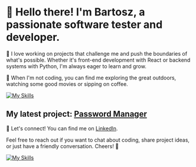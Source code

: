 # 👋 Hello there! I'm Bartosz, a passionate software tester and developer.


🌟 I love working on projects that challenge me and push the boundaries of what's possible. Whether it's front-end development with React or backend systems with Python, I'm always eager to learn and grow.

🚀 When I'm not coding, you can find me exploring the great outdoors, watching some good movies or sipping on coffee.


[![My Skills](https://skillicons.dev/icons?i=python,selenium,fastapi,mysql,vscode,git,linux,powershell)](https://www.linkedin.com/in/btnowakowski/)  

My latest project: [Password Manager](https://github.com/BtNowakowski/PasswordManager)  
---

🔗 Let's connect! You can find me on [LinkedIn]([https://www.linkedin.com/in/yourprofile](https://www.linkedin.com/in/btnowakowski/)).

Feel free to reach out if you want to chat about coding, share project ideas, or just have a friendly conversation. Cheers! 🎉

[![My Skills](https://skillicons.dev/icons?i=linkedin)](https://www.linkedin.com/in/btnowakowski/)

<!--
**BtNowakowski/BtNowakowski** is a ✨ _special_ ✨ repository because its `README.md` (this file) appears on your GitHub profile.

Here are some ideas to get you started:

- 🔭 I’m currently working on ...
- 🌱 I’m currently learning ...
- 👯 I’m looking to collaborate on ...
- 🤔 I’m looking for help with ...
- 💬 Ask me about ...
- 📫 How to reach me: ...
- 😄 Pronouns: ...
- ⚡ Fun fact: ...
-->
